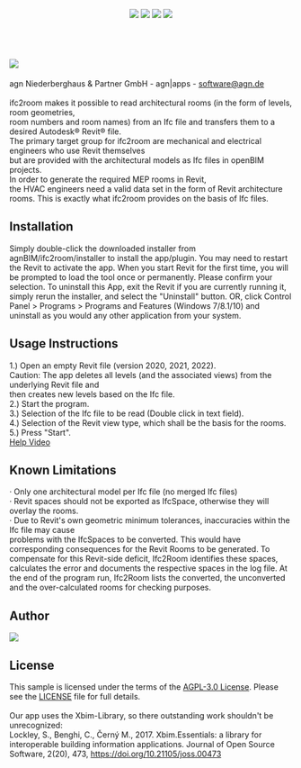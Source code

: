 <p align="center">
  <img src="https://img.shields.io/badge/REVIT%20API-2020--22-blue?style=for-the-badge">
  <img src="https://img.shields.io/badge/PLATFORM-WINDOWS-blue?style=for-the-badge">
  <img src="https://img.shields.io/badge/.NET-4.8-blue?style=for-the-badge">
  <img src="https://img.shields.io/badge/LICENSE-AGPL%20v3-blue?style=for-the-badge">
</p>

<p> <br> </p>

# <img src="https://files.agn-group.com/index.php/s/cd34GtbLQ6GwMKn/preview"> 
agn Niederberghaus &amp; Partner GmbH - agn|apps - software@agn.de <br> 
<br>
ifc2room makes it possible to read architectural rooms (in the form of levels, room geometries, <br>
room numbers and room names) from an Ifc file and transfers them to a desired Autodesk® Revit® file. <br>
The primary target group for ifc2room are mechanical and electrical engineers who use Revit themselves <br>
but are provided with the architectural models as Ifc files in openBIM projects. <br>
In order to generate the required MEP rooms in Revit, <br>
the HVAC engineers need a valid data set in the form of Revit architecture rooms.
This is exactly what ifc2room provides on the basis of Ifc files.


## Installation
Simply double-click the downloaded installer from agnBIM/ifc2room/installer to install the app/plugin.
You may need to restart the Revit to activate the app.
When you start Revit for the first time, you will be prompted to load the tool once or permanently.
Please confirm your selection.
To uninstall this App, exit the Revit if you are currently running it, simply rerun the installer, and select
the "Uninstall" button. OR, click Control Panel > Programs > Programs and Features (Windows
7/8.1/10) and uninstall as you would any other application from your system.

## Usage Instructions
1.) Open an empty Revit file (version 2020, 2021, 2022). <br>
Caution: The app deletes all levels (and the associated views) from the underlying Revit file and <br>
then creates new levels based on the Ifc file. <br>
2.) Start the program. <br>
3.) Selection of the Ifc file to be read (Double click in text field). <br>
4.) Selection of the Revit view type, which shall be the basis for the rooms. <br>
5.) Press "Start". <br>
<a href="https://youtu.be/4QLh4xoo99A">Help Video</a> <br>

## Known Limitations
· Only one architectural model per Ifc file (no merged Ifc files) <br>
· Revit spaces should not be exported as IfcSpace, otherwise they will overlay the rooms. <br>
· Due to Revit's own geometric minimum tolerances, inaccuracies within the Ifc file may cause <br>
problems with the IfcSpaces to be converted. This would have corresponding consequences for
the Revit Rooms to be generated. To compensate for this Revit-side deficit, Ifc2Room identifies
these spaces, calculates the error and documents the respective spaces in the log file. At the end
of the program run, Ifc2Room lists the converted, the unconverted and the over-calculated rooms
for checking purposes.

## Author
<img src="https://files.agn-group.com/index.php/s/mkRLSCsWPRqZcNK/preview">

## License
This sample is licensed under the terms of the [AGPL-3.0 License](https://opensource.org/licenses/GPL-3.0). Please see the [LICENSE](https://github.com/agnBIM/ifc2room/blob/main/LICENSE) file for full details. <br>
<br>
Our app uses the Xbim-Library, so there outstanding work shouldn't be unrecognized:<br>
Lockley, S., Benghi, C., Černý M., 2017. Xbim.Essentials: a library for interoperable building information applications. Journal of Open Source Software, 2(20), 473, https://doi.org/10.21105/joss.00473
